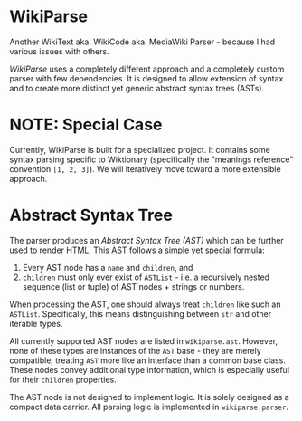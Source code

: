 # WikiParse
Another WikiText aka. WikiCode aka. MediaWiki Parser - because I had various issues with others.

*WikiParse* uses a completely different approach and a completely custom parser with few dependencies. It is designed to allow extension of syntax and to create more distinct yet generic abstract syntax trees (ASTs).


# NOTE: Special Case
Currently, WikiParse is built for a specialized project. It contains some syntax parsing specific to Wiktionary (specifically the "meanings reference" convention `[1, 2, 3]`). We will iteratively move toward a more extensible approach.


# Abstract Syntax Tree
The parser produces an *Abstract Syntax Tree (AST)* which can be further used to render HTML. This AST follows a simple yet special formula:

1. Every AST node has a `name` and `children`, and
2. `children` must only ever exist of `ASTList` - i.e. a recursively nested sequence (list or tuple) of AST nodes + strings or numbers.

When processing the AST, one should always treat `children` like such an `ASTList`. Specifically, this means distinguishing between `str` and other iterable types.

All currently supported AST nodes are listed in `wikiparse.ast`. However, none of these types are instances of the `AST` base - they are merely compatible, treating `AST` more like an interface than a common base class. These nodes convey additional type information, which is especially useful for their `children` properties.

The AST node is not designed to implement logic. It is solely designed as a compact data carrier. All parsing logic is implemented in `wikiparse.parser`.
